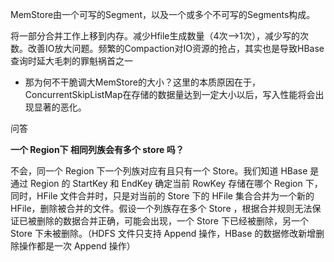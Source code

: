 MemStore由一个可写的Segment，以及一个或多个不可写的Segments构成。

将一部分合并工作上移到内存。减少Hfile生成数量（4次-->1次），减少写的次数。改善IO放大问题。频繁的Compaction对IO资源的抢占，其实也是导致HBase查询时延大毛刺的罪魁祸首之一

- 那为何不干脆调大MemStore的大小？这里的本质原因在于，ConcurrentSkipListMap在存储的数据量达到一定大小以后，写入性能将会出现显著的恶化。

问答

**一个 Region下 相同列族会有多个 store 吗？**

不会，同一个 Region 下一个列族对应有且只有一个 Store。我们知道 HBase 是通过 Region 的 StartKey 和 EndKey 确定当前 RowKey 存储在哪个 Region 下，同时，HFile 文件合并时，只是对当前的 Store 下的 HFile 集合合并为一个新的 HFile，删除被合并的文件。假设一个列族存在多个 Store ，根据合并规则无法保证已被删除的数据合并正确，可能会出现，一个 Store 下已经被删除，另一个 Store 下未被删除。（HDFS 文件只支持 Append 操作，HBase 的数据修改新增删除操作都是一次 Append 操作）


